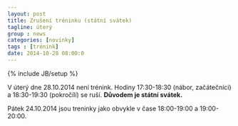 ```yaml
---
layout: post
title: Zrušení tréninku (státní svátek)
tagline: úterý
group : news
categories: [novinky]
tags : [trénink]
date: 2014-10-28 08:00:0
---
```

{% include JB/setup %}

V úterý dne 28.10.2014 není trénink. Hodiny 17:30-18:30 (nábor, začátečníci) a 18:30-19:30 (pokročílí) se ruší.
**Důvodem je státní svátek.**

Pátek 24.10.2014 jsou treninky jako obvykle v čase 18:00-19:00 a 19:00-20:00.
